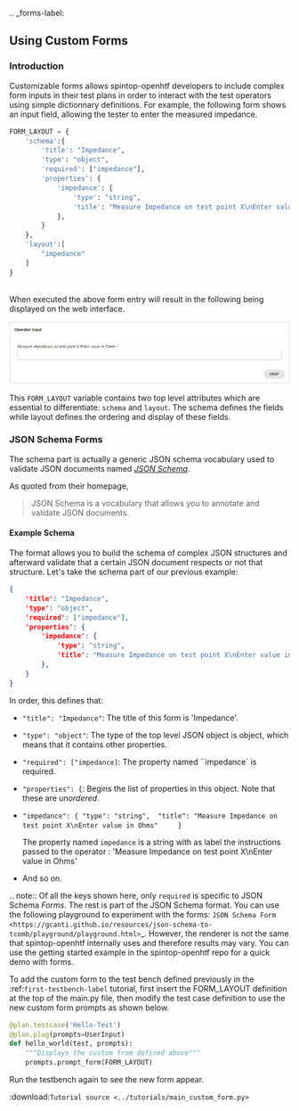 
.. _forms-label:

## Using Custom Forms

### Introduction

Customizable forms allows spintop-openhtf developers to include complex form inputs in their test plans in order to interact with the test operators using simple dictionnary definitions. For example, the following form shows an input field, allowing the tester to enter the measured impedance.

```python
FORM_LAYOUT = {
    'schema':{
        'title': "Impedance",
        'type': "object",
        'required': ["impedance"],
        'properties': {
            'impedance': {
                'type': "string", 
                'title': "Measure Impedance on test point X\nEnter value in Ohms"
            },
        }
    },
    'layout':[
        "impedance"
    ]
}
	
```

When executed the above form entry will result in the following being displayed on the web interface.

![Normal Form](img/normal-form.png)


This `FORM_LAYOUT` variable contains two top level attributes which are essential to differentiate: `schema` and `layout`. The schema defines the fields while layout defines the ordering and display of these fields.

### JSON Schema Forms

The schema part is actually a generic JSON schema vocabulary used to validate JSON documents named [*JSON Schema*](https://json-schema.org/).

As quoted from their homepage, 
> JSON Schema is a vocabulary that allows you to annotate and validate JSON documents.

#### Example Schema

The format allows you to build the schema of complex JSON structures and afterward validate that a certain JSON document respects or not that structure. Let's take the schema part of our previous example:

```json
{
    'title': "Impedance",
    'type': "object",
    'required': ["impedance"],
    'properties': {
        'impedance': {
            'type': "string", 
            'title': "Measure Impedance on test point X\nEnter value in Ohms"
        },
    }
}
```

In order, this defines that:

- `"title": "Impedance"`: The title of this form is 'Impedance'.
- `"type": "object"`: The type of the top level JSON object is object, which means that it contains other properties.
- `"required": ["impedance]`: The property named ``impedance` is required. 
- `"properties": {`: Begins the list of properties in this object. Note that these are *unordered*.
- `"impedance": { "type": "string",  "title": "Measure Impedance on test point X\nEnter value in Ohms"     }`

    The property named `impedance` is a string with as label the instructions passed to the operator : 'Measure Impedance on test point X\nEnter value in Ohms'

- And so on.

.. note::
    Of all the keys shown here, only `required` is specific to JSON Schema *Forms*. The rest is part of the JSON Schema format. You can use the following playground to experiment with the forms: `JSON Schema Form <https://gcanti.github.io/resources/json-schema-to-tcomb/playground/playground.html>`_. However, the renderer is not the same that spintop-openhtf internally uses and therefore results may vary. You can use the getting started example in the spintop-openhtf repo for a quick demo with forms.

To add the custom form to the test bench defined previously in the :ref:`first-testbench-label` tutorial, first insert the FORM_LAYOUT definition at the top of the main.py file, then modify the test case definition to use the new custom form prompts as shown below.

```python
@plan.testcase('Hello-Test')
@plan.plug(prompts=UserInput)
def hello_world(test, prompts):
    """Displays the custom from defined above"""
    prompts.prompt_form(FORM_LAYOUT)
```

Run the testbench again to see the new form appear.

:download:`Tutorial source <../tutorials/main_custom_form.py>`

